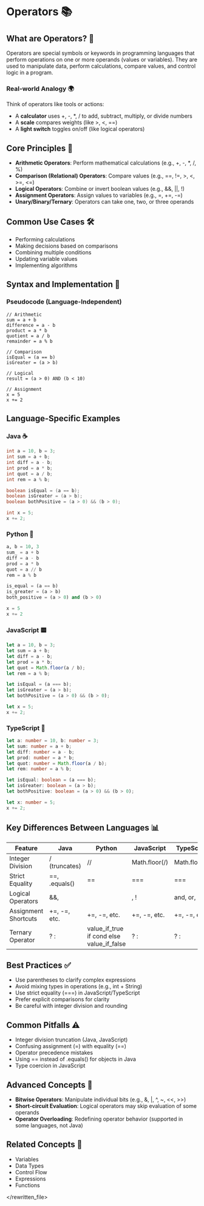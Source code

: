 # Operators 📚

## What are Operators? 🤔

Operators are special symbols or keywords in programming languages that perform operations on one or more operands (values or variables). They are used to manipulate data, perform calculations, compare values, and control logic in a program.

### Real-world Analogy 🌍
Think of operators like tools or actions:
- A **calculator** uses +, -, *, / to add, subtract, multiply, or divide numbers
- A **scale** compares weights (like >, <, ==)
- A **light switch** toggles on/off (like logical operators)

## Core Principles 🧠
- **Arithmetic Operators**: Perform mathematical calculations (e.g., +, -, *, /, %)
- **Comparison (Relational) Operators**: Compare values (e.g., ==, !=, >, <, >=, <=)
- **Logical Operators**: Combine or invert boolean values (e.g., &&, ||, !)
- **Assignment Operators**: Assign values to variables (e.g., =, +=, -=)
- **Unary/Binary/Ternary**: Operators can take one, two, or three operands

## Common Use Cases 🛠️
- Performing calculations
- Making decisions based on comparisons
- Combining multiple conditions
- Updating variable values
- Implementing algorithms

## Syntax and Implementation 📝

### Pseudocode (Language-Independent)
```pseudocode
// Arithmetic
sum = a + b
difference = a - b
product = a * b
quotient = a / b
remainder = a % b

// Comparison
isEqual = (a == b)
isGreater = (a > b)

// Logical
result = (a > 0) AND (b < 10)

// Assignment
x = 5
x += 2
```

## Language-Specific Examples

### Java ☕
```java
int a = 10, b = 3;
int sum = a + b;
int diff = a - b;
int prod = a * b;
int quot = a / b;
int rem = a % b;

boolean isEqual = (a == b);
boolean isGreater = (a > b);
boolean bothPositive = (a > 0) && (b > 0);

int x = 5;
x += 2;
```

### Python 🐍
```python
a, b = 10, 3
sum_ = a + b
diff = a - b
prod = a * b
quot = a // b
rem = a % b

is_equal = (a == b)
is_greater = (a > b)
both_positive = (a > 0) and (b > 0)

x = 5
x += 2
```

### JavaScript 🟨
```javascript
let a = 10, b = 3;
let sum = a + b;
let diff = a - b;
let prod = a * b;
let quot = Math.floor(a / b);
let rem = a % b;

let isEqual = (a === b);
let isGreater = (a > b);
let bothPositive = (a > 0) && (b > 0);

let x = 5;
x += 2;
```

### TypeScript 🔷
```typescript
let a: number = 10, b: number = 3;
let sum: number = a + b;
let diff: number = a - b;
let prod: number = a * b;
let quot: number = Math.floor(a / b);
let rem: number = a % b;

let isEqual: boolean = (a === b);
let isGreater: boolean = (a > b);
let bothPositive: boolean = (a > 0) && (b > 0);

let x: number = 5;
x += 2;
```

## Key Differences Between Languages 📊

| Feature              | Java           | Python         | JavaScript      | TypeScript      |
|----------------------|----------------|----------------|-----------------|----------------|
| Integer Division     | / (truncates)  | //             | Math.floor(/)   | Math.floor(/)   |
| Strict Equality      | ==, .equals()  | ==             | ===             | ===             |
| Logical Operators    | &&, ||, !      | and, or, not   | &&, ||, !       | &&, ||, !       |
| Assignment Shortcuts | +=, -=, etc.   | +=, -=, etc.   | +=, -=, etc.    | +=, -=, etc.    |
| Ternary Operator     | ? :            | value_if_true if cond else value_if_false | ? : | ? : |

## Best Practices ✅
- Use parentheses to clarify complex expressions
- Avoid mixing types in operations (e.g., int + String)
- Use strict equality (===) in JavaScript/TypeScript
- Prefer explicit comparisons for clarity
- Be careful with integer division and rounding

## Common Pitfalls ⚠️
- Integer division truncation (Java, JavaScript)
- Confusing assignment (=) with equality (==)
- Operator precedence mistakes
- Using == instead of .equals() for objects in Java
- Type coercion in JavaScript

## Advanced Concepts 🚀
- **Bitwise Operators**: Manipulate individual bits (e.g., &, |, ^, ~, <<, >>)
- **Short-circuit Evaluation**: Logical operators may skip evaluation of some operands
- **Operator Overloading**: Redefining operator behavior (supported in some languages, not Java)

## Related Concepts 🔄
- Variables
- Data Types
- Control Flow
- Expressions
- Functions

</rewritten_file> 